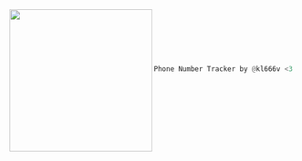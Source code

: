 <img align="left" src="https://9tyfour.tumblr.com/post/156256211180" width="250" /> 



```python






Phone Number Tracker by @kl666v <3





```
